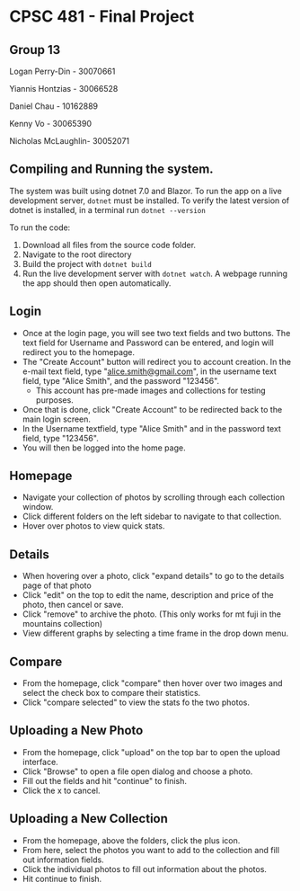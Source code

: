 # CPSC 481 - Final Project

## Group 13 
Logan Perry-Din - 30070661

Yiannis Hontzias - 30066528

Daniel Chau - 10162889 

Kenny Vo - 30065390

Nicholas McLaughlin- 30052071

## Compiling and Running the system.

The system was built using dotnet 7.0 and Blazor. To run the app on a live development server, `dotnet` must be installed. To verify the latest version of dotnet is installed, in a terminal run `dotnet --version`

To run the code:

1. Download all files from the source code folder. 
2. Navigate to the root directory
3. Build the project with `dotnet build`
4. Run the live development server with `dotnet watch`. A webpage running the app should then open automatically.

## Login
- Once at the login page, you will see two text fields and two buttons. The text field for Username and Password can be entered, and login will redirect you to the homepage.
- The "Create Account" button will redirect you to account creation. In the e-mail text field, type "alice.smith@gmail.com", in the username text field, type "Alice Smith", and the password "123456".
    - This account has pre-made images and collections for testing purposes.
- Once that is done, click "Create Account" to be redirected back to the main login screen.
- In the Username textfield, type "Alice Smith" and in the password text field, type "123456".
- You will then be logged into the home page.

## Homepage

- Navigate your collection of photos by scrolling through each collection window. 
- Click different folders on the left sidebar to navigate to that collection.
- Hover over photos to view quick stats.

## Details
- When hovering over a photo, click "expand details" to go to the details page of that photo
- Click "edit" on the top to edit the name, description and price of the photo, then cancel or save.
- Click "remove" to archive the photo. (This only works for mt fuji in the mountains collection)
- View different graphs by selecting a time frame in the drop down menu.

## Compare
- From the homepage, click "compare" then hover over two images and select the check box to compare their statistics.
- Click "compare selected" to view the stats fo the two photos.

## Uploading a New Photo
- From the homepage, click "upload" on the top bar to open the upload interface.
- Click "Browse" to open a file open dialog and choose a photo. 
- Fill out the fields and hit "continue" to finish.
- Click the x to cancel.

## Uploading a New Collection
- From the homepage, above the folders, click the plus icon.
- From here, select the photos you want to add to the collection and fill out information fields. 
- Click the individual photos to fill out information about the photos.
- Hit continue to finish.